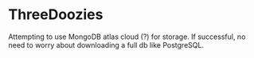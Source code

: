 # ThreeDoozies

Attempting to use MongoDB atlas cloud (?) for storage. If successful, no need to worry about downloading a full db like PostgreSQL.
